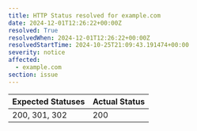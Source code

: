 ```yaml
---
title: HTTP Status resolved for example.com
date: 2024-12-01T12:26:22+00:00Z
resolved: True
resolvedWhen: 2024-12-01T12:26:22+00:00Z
resolvedStartTime: 2024-10-25T21:09:43.191474+00:00
severity: notice
affected:
  - example.com
section: issue
---
```


| Expected Statuses | Actual Status  |
|-------------------|----------------|
| 200, 301, 302 | 200 |
